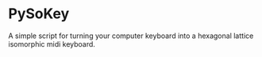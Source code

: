 # PySoKey

A simple script for turning your computer keyboard into a hexagonal lattice isomorphic midi keyboard.
